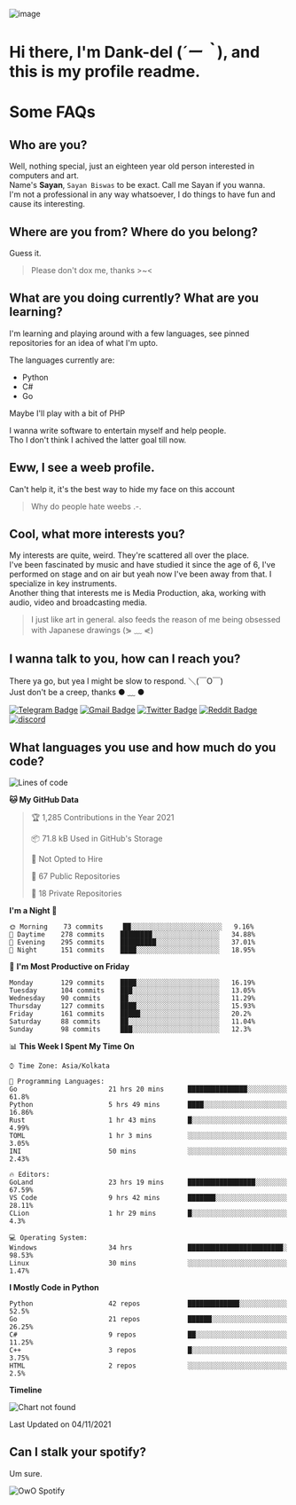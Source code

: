 ![image](https://user-images.githubusercontent.com/63096193/125182844-29f20800-e22f-11eb-8dc9-b0f2d29647bb.png)

# **Hi there, I'm Dank-del (*´ー｀*), and this is my profile readme.**
<!--  [![Profile views](https://gpvc.arturio.dev/dank-del)](https://github.com/dank-del) -->
# Some FAQs

## **Who are you?**

Well, nothing special, just an eighteen year old person interested in computers and art. \
Name's **Sayan**, `Sayan Biswas` to be exact. Call me Sayan if you wanna. \
I'm not a professional in any way whatsoever, I do things to have fun and cause its interesting.

## **Where are you from? Where do you belong?**

Guess it.
> Please don't dox me, thanks >~<

## **What are you doing currently? What are you learning?**

I'm learning and playing around with a few languages, see pinned repositories for an idea of what I'm upto.

The languages currently are:

- Python
- C#
- Go

Maybe I'll play with a bit of PHP

I wanna write software to entertain myself and help people. \
Tho I don't think I achived the latter goal till now.

## **Eww, I see a weeb profile.**

Can't help it, it's the best way to hide my face on this account
> Why do people hate weebs .-.

## **Cool, what more interests you?**

My interests are quite, weird. They're scattered all over the place. \
I've been fascinated by music and have studied it since the age of 6, I've performed on stage and on air but yeah now I've been away from that. I specialize in key instruments. \
Another thing that interests me is Media Production, aka, working with audio, video and broadcasting media.

> I just like art in general. also feeds the reason of me being obsessed with Japanese drawings (⋟ ﹏ ⋞)

## **I wanna talk to you, how can I reach you?**

There ya go, but yea I might be slow to respond. ＼(￣O￣) \
Just don't be a creep, thanks ● ﹏ ●

[![Telegram Badge](https://img.shields.io/badge/-dank_as_fuck-1ca0f1?style=flat-square&logo=telegram&logoColor=white&link=https://t.me/dank_as_fuck)](https://t.me/dank_as_fuck)
[![Gmail Badge](https://img.shields.io/badge/-chizuru@kanojo.tk-c14438?style=flat-square&logo=Gmail&logoColor=white&link=mailto:chizuru@kanojo.tk)](mailto:chizuru@kanojo.tk)
[![Twitter Badge](https://img.shields.io/twitter/follow/TheDankDel?style=social)](https://twitter.com/TheDankDel)
[![Reddit Badge](https://img.shields.io/reddit/user-karma/combined/dank_as_fuck_?style=social)](https://www.reddit.com/user/dank_as_fuck_/)
[![discord](https://discord-md-badge.vercel.app/api/shield/506536929152466945?style=social)](https://discordapp.com/users/506536929152466945)

## **What languages you use and how much do you code?**

<!--START_SECTION:waka-->
![Lines of code](https://img.shields.io/badge/From%20Hello%20World%20I%27ve%20Written-947463%20lines%20of%20code-blue)

**🐱 My GitHub Data** 

> 🏆 1,285 Contributions in the Year 2021
 > 
> 📦 71.8 kB Used in GitHub's Storage 
 > 
> 🚫 Not Opted to Hire
 > 
> 📜 67 Public Repositories 
 > 
> 🔑 18 Private Repositories  
 > 
**I'm a Night 🦉** 

```text
🌞 Morning    73 commits     ██░░░░░░░░░░░░░░░░░░░░░░░   9.16% 
🌆 Daytime    278 commits    ████████░░░░░░░░░░░░░░░░░   34.88% 
🌃 Evening    295 commits    █████████░░░░░░░░░░░░░░░░   37.01% 
🌙 Night      151 commits    ████░░░░░░░░░░░░░░░░░░░░░   18.95%

```
📅 **I'm Most Productive on Friday** 

```text
Monday       129 commits    ████░░░░░░░░░░░░░░░░░░░░░   16.19% 
Tuesday      104 commits    ███░░░░░░░░░░░░░░░░░░░░░░   13.05% 
Wednesday    90 commits     ██░░░░░░░░░░░░░░░░░░░░░░░   11.29% 
Thursday     127 commits    ████░░░░░░░░░░░░░░░░░░░░░   15.93% 
Friday       161 commits    █████░░░░░░░░░░░░░░░░░░░░   20.2% 
Saturday     88 commits     ██░░░░░░░░░░░░░░░░░░░░░░░   11.04% 
Sunday       98 commits     ███░░░░░░░░░░░░░░░░░░░░░░   12.3%

```


📊 **This Week I Spent My Time On** 

```text
⌚︎ Time Zone: Asia/Kolkata

💬 Programming Languages: 
Go                       21 hrs 20 mins      ███████████████░░░░░░░░░░   61.8% 
Python                   5 hrs 49 mins       ████░░░░░░░░░░░░░░░░░░░░░   16.86% 
Rust                     1 hr 43 mins        █░░░░░░░░░░░░░░░░░░░░░░░░   4.99% 
TOML                     1 hr 3 mins         ░░░░░░░░░░░░░░░░░░░░░░░░░   3.05% 
INI                      50 mins             ░░░░░░░░░░░░░░░░░░░░░░░░░   2.43%

🔥 Editors: 
GoLand                   23 hrs 19 mins      █████████████████░░░░░░░░   67.59% 
VS Code                  9 hrs 42 mins       ███████░░░░░░░░░░░░░░░░░░   28.11% 
CLion                    1 hr 29 mins        █░░░░░░░░░░░░░░░░░░░░░░░░   4.3%

💻 Operating System: 
Windows                  34 hrs              ████████████████████████░   98.53% 
Linux                    30 mins             ░░░░░░░░░░░░░░░░░░░░░░░░░   1.47%

```

**I Mostly Code in Python** 

```text
Python                   42 repos            █████████████░░░░░░░░░░░░   52.5% 
Go                       21 repos            ██████░░░░░░░░░░░░░░░░░░░   26.25% 
C#                       9 repos             ██░░░░░░░░░░░░░░░░░░░░░░░   11.25% 
C++                      3 repos             █░░░░░░░░░░░░░░░░░░░░░░░░   3.75% 
HTML                     2 repos             ░░░░░░░░░░░░░░░░░░░░░░░░░   2.5%

```


**Timeline**

![Chart not found](https://raw.githubusercontent.com/Dank-del/Dank-del/main/charts/bar_graph.png) 


 Last Updated on 04/11/2021
<!--END_SECTION:waka-->

## **Can I stalk your spotify?**

Um sure.

![OwO Spotify](https://spotify-recently-played-readme.vercel.app/api?user=31fdrsslnr7nvq4ytqwtw7c4rxfm&count=5)
